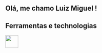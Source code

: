 ## Olá, me chamo Luiz Miguel !

## Ferramentas e technologias 
<img src="https://cdn.jsdelivr.net/gh/devicons/devicon/icons/html5/html5-plain-wordmark.svg" width="40" height="40"/>
          
          

<!--
**luizmiguel710/luizmiguel710** is a ✨ _special_ ✨ repository because its `README.md` (this file) appears on your GitHub profile.

Here are some ideas to get you started:

- 🔭 I’m currently working on ...
- 🌱 I’m currently learning ...
- 👯 I’m looking to collaborate on ...
- 🤔 I’m looking for help with ...
- 💬 Ask me about ...
- 📫 How to reach me: ...
- 😄 Pronouns: ...
- ⚡ Fun fact: ...
-->
